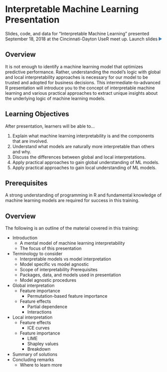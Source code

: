
# Interpretable Machine Learning Presentation

Slides, code, and data for “Interpretable Machine Learning” presented
September 18, 2018 at the Cincinnati-Dayton UseR meet up. Launch slides
<svg style="height:0.8em;top:.04em;position:relative;fill:steelblue;" viewBox="0 0 448 512"><path d="M424.4 214.7L72.4 6.6C43.8-10.3 0 6.1 0 47.9V464c0 37.5 40.7 60.1 72.4 41.3l352-208c31.4-18.5 31.5-64.1 0-82.6z"/></svg>

## Overview

It is not enough to identify a machine learning model that optimizes
predictive performance. Rather, understanding the model’s logic with
global and local interpretability approaches is necessary for our model
to be trusted and adopted for business decisions. This
intermediate-to-advanced R presentation will introduce you to the
concept of interpretable machine learning and various practical
approaches to extract unique insights about the underlying logic of
machine learning models.

## Learning Objectives

After presentation, learners will be able to…

1.  Explain what machine learning interpretability is and the components
    that are involved.
2.  Understand what models are naturally more interpretable than others
    and why.
3.  Discuss the differences between global and local interpretations.
4.  Apply practical approaches to gain global understanding of ML
    models.
5.  Apply practical approaches to gain local understanding of ML models.

## Prerequisites

A strong understanding of programming in R and fundamental knowledge of
machine learning models are required for success in this training.

## Overview

The following is an outline of the material covered in this training:

  - Introduction
      - A mental model of machine learning interpretability
      - The focus of this presentation
  - Terminology to consider
      - Interpretable models vs model interpretation
      - Model specific vs model agnostic
      - Scope of interpretability Prerequisites
      - Packages, data, and models used in presentation
      - Model agnostic procedures
  - Global interpretation
      - Feature importance
          - Permutation-based feature importance
      - Feature effects
          - Partial dependence
          - Interactions
  - Local interpretation
      - Feature effects
          - ICE curves
      - Feature importance
          - LIME
          - Shapley values
          - Breakdown
  - Summary of solutions
  - Concluding remarks
      - Where to learn more

